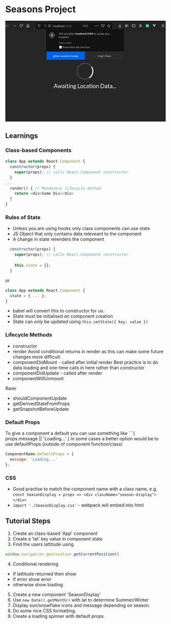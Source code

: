 # Seasons Project

![](seasons.gif)

## Learnings

### Class-based Components

```javascript
class App extends React.Component {
  constructor(props) {
    super(props); // calls React.Component constructor
  }
...
  render() { // Mandatory lifecycle method
    return <div>Some Div</div>
  }
}
```

### Rules of State
- Unless you are using hooks only class components can use state
- JS Object that only contains data releveant to the component
- A change in state rerenders the component

```javascript
  constructor(props) {
    super(props); // calls React.Component constructor

    this.state = {};
  }
```

  or

``` javascript
class App extends React.Component {
  state = { ... };
}
```

- babel will convert this to constructor for us.
- State must be initialised on component creation
- State can *only* be updated using ```this.setState({ key: value })```

### Lifecycle Methods

- constructor
- render
Avoid conditional returns in render as this can make some future changes more difficult.
- componentDidMount - called after initial render
Best practice is to do data loading and one-time calls in here rather than constructor
- componentDidUpdate - called after render
- componentWillUnmount

Rarer
- shouldComponentUpdate
- getDerivedStateFromProps
- getSnapshotBeforeUpdate

### Default Props

To give a component a default you can use something like ```{ props.message || 'Loading...' } in some cases a better option would be to use defaultProps  (outside of component function/class)
```javascript
ComponentName.defaultProps = {
  message: 'Loading...'
};
```

### CSS

- Good practise to match the component name with a class name, e.g.
```const SeasonDisplay = props => <div className="season-display"></div>```
- ```import './SeasonDisplay.css'``` - webpack will embed into html

## Tutorial Steps

1. Create an class-based 'App' component
2. Create a 'lat' key value in component state
3. Find the users lattitude using
```javascript
window.navigation.geolocation.getCurrentPosition()
```
4. Conditional rendering
- If lattitude returned then show
- If error show error
- otherwise show loading
5. Create a new component 'SeasonDisplay'
6. Use ```new Date().getMonth()``` with lat to determine Summer/Winter
7. Display sun/snowflake icons and message depending on season.
8. Do some nice CSS formatting.
9. Create a loading spinner with default props
